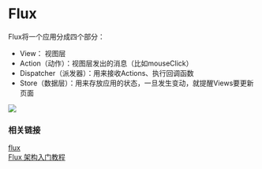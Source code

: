 # Flux

Flux将一个应用分成四个部分：

* View： 视图层
* Action（动作）：视图层发出的消息（比如mouseClick）
* Dispatcher（派发器）：用来接收Actions、执行回调函数
* Store（数据层）：用来存放应用的状态，一旦发生变动，就提醒Views要更新页面

![](https://github.com/facebook/flux/blob/master/docs/img/flux-diagram-white-background.png)

### 相关链接

[flux](https://github.com/facebook/flux)   
[Flux 架构入门教程](http://www.ruanyifeng.com/blog/2016/01/flux.html)